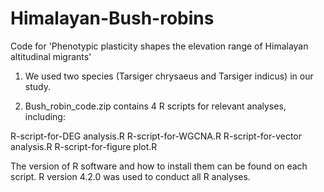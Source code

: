 # Himalayan-Bush-robins
Code  for 'Phenotypic plasticity shapes the elevation range of Himalayan altitudinal migrants'

1) We used two species (Tarsiger chrysaeus and Tarsiger indicus) in our study.

2) Bush_robin_code.zip contains 4 R scripts for relevant analyses, including:

  R-script-for-DEG analysis.R
  R-script-for-WGCNA.R
  R-script-for-vector analysis.R
  R-script-for-figure plot.R

The version of R software and how to install them can be found on each script. R version 4.2.0 was used to conduct all R analyses.


